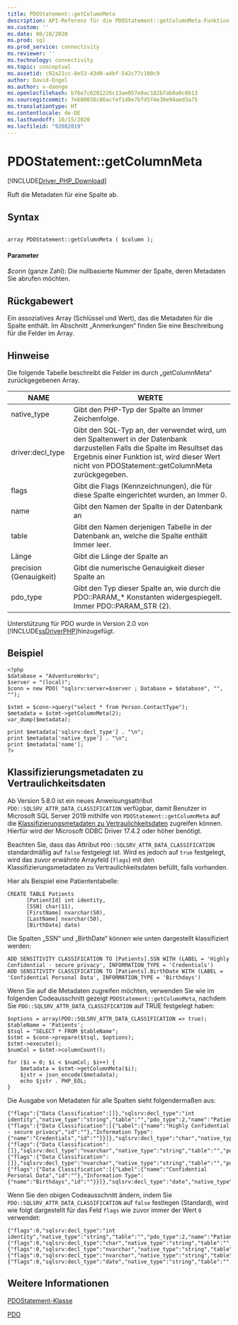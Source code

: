 ```yaml
---
title: PDOStatement::getColumnMeta
description: API-Referenz für die PDOStatement::getColumnMeta-Funktion im Microsoft PDO_SQLSRV-Treiber für PHP für SQL Server.
ms.custom: ''
ms.date: 08/10/2020
ms.prod: sql
ms.prod_service: connectivity
ms.reviewer: ''
ms.technology: connectivity
ms.topic: conceptual
ms.assetid: c92a21cc-8e53-43d0-a4bf-542c77c100c9
author: David-Engel
ms.author: v-daenge
ms.openlocfilehash: b76e7c6201226c13ae057e8ac182b7ab0a9c6b13
ms.sourcegitcommit: 7eb80038c86acfef1d8e7bfd5f4e30e94aed3a75
ms.translationtype: HT
ms.contentlocale: de-DE
ms.lasthandoff: 10/15/2020
ms.locfileid: "92082019"
---
```

# <a name="pdostatementgetcolumnmeta"></a>PDOStatement::getColumnMeta
[!INCLUDE[Driver_PHP_Download](../../includes/driver_php_download.md)]

Ruft die Metadaten für eine Spalte ab.  
  
## <a name="syntax"></a>Syntax  
  
```  
  
array PDOStatement::getColumnMeta ( $column );  
```  
  
#### <a name="parameters"></a>Parameter  
*$conn* (ganze Zahl): Die nullbasierte Nummer der Spalte, deren Metadaten Sie abrufen möchten.  
  
## <a name="return-value"></a>Rückgabewert  
Ein assoziatives Array (Schlüssel und Wert), das die Metadaten für die Spalte enthält. Im Abschnitt „Anmerkungen“ finden Sie eine Beschreibung für die Felder im Array.  
  
## <a name="remarks"></a>Hinweise  
Die folgende Tabelle beschreibt die Felder im durch „getColumnMeta“ zurückgegebenen Array.  
  
|NAME|WERTE|  
|--------|----------|  
|native_type|Gibt den PHP-Typ der Spalte an Immer Zeichenfolge.|  
|driver:decl_type|Gibt den SQL-Typ an, der verwendet wird, um den Spaltenwert in der Datenbank darzustellen Falls die Spalte im Resultset das Ergebnis einer Funktion ist, wird dieser Wert nicht von PDOStatement::getColumnMeta zurückgegeben.|  
|flags|Gibt die Flags (Kennzeichnungen), die für diese Spalte eingerichtet wurden, an Immer 0.|  
|name|Gibt den Namen der Spalte in der Datenbank an|  
|table|Gibt den Namen derjenigen Tabelle in der Datenbank an, welche die Spalte enthält Immer leer.|  
|Länge|Gibt die Länge der Spalte an|  
|precision (Genauigkeit)|Gibt die numerische Genauigkeit dieser Spalte an|  
|pdo_type|Gibt den Typ dieser Spalte an, wie durch die PDO::PARAM_* Konstanten widergespiegelt. Immer PDO::PARAM_STR (2).|  
  
Unterstützung für PDO wurde in Version 2.0 von [!INCLUDE[ssDriverPHP](../../includes/ssdriverphp_md.md)]hinzugefügt.  
  
## <a name="example"></a>Beispiel  
  
```  
<?php  
$database = "AdventureWorks";  
$server = "(local)";  
$conn = new PDO( "sqlsrv:server=$server ; Database = $database", "", "");  
  
$stmt = $conn->query("select * from Person.ContactType");  
$metadata = $stmt->getColumnMeta(2);  
var_dump($metadata);  
  
print $metadata['sqlsrv:decl_type'] . "\n";  
print $metadata['native_type'] . "\n";  
print $metadata['name'];  
?>  
```  
  
## <a name="sensitivity-data-classification-metadata"></a>Klassifizierungsmetadaten zu Vertraulichkeitsdaten

Ab Version 5.8.0 ist ein neues Anweisungsattribut `PDO::SQLSRV_ATTR_DATA_CLASSIFICATION` verfügbar, damit Benutzer in Microsoft SQL Server 2019 mithilfe von `PDOStatement::getColumnMeta` auf die [Klassifizierungsmetadaten zu Vertraulichkeitsdaten](../../relational-databases/security/sql-data-discovery-and-classification.md?tabs=t-sql#subheading-4) zugreifen können. Hierfür wird der Microsoft ODBC Driver 17.4.2 oder höher benötigt.

Beachten Sie, dass das Attribut `PDO::SQLSRV_ATTR_DATA_CLASSIFICATION` standardmäßig auf `false` festgelegt ist. Wird es jedoch auf `true` festgelegt, wird das zuvor erwähnte Arrayfeld (`flags`) mit den Klassifizierungsmetadaten zu Vertraulichkeitsdaten befüllt, falls vorhanden. 

Hier als Beispiel eine Patiententabelle:

```
CREATE TABLE Patients 
      [PatientId] int identity,
      [SSN] char(11),
      [FirstName] nvarchar(50),
      [LastName] nvarchar(50),
      [BirthDate] date)
```

Die Spalten „SSN“ und „BirthDate“ können wie unten dargestellt klassifiziert werden:

```
ADD SENSITIVITY CLASSIFICATION TO [Patients].SSN WITH (LABEL = 'Highly Confidential - secure privacy', INFORMATION_TYPE = 'Credentials')
ADD SENSITIVITY CLASSIFICATION TO [Patients].BirthDate WITH (LABEL = 'Confidential Personal Data', INFORMATION_TYPE = 'Birthdays')
```

Wenn Sie auf die Metadaten zugreifen möchten, verwenden Sie wie im folgenden Codeausschnitt gezeigt `PDOStatement::getColumnMeta`, nachdem Sie `PDO::SQLSRV_ATTR_DATA_CLASSIFICATION` auf TRUE festgelegt haben:

```
$options = array(PDO::SQLSRV_ATTR_DATA_CLASSIFICATION => true);
$tableName = 'Patients';
$tsql = "SELECT * FROM $tableName";
$stmt = $conn->prepare($tsql, $options);
$stmt->execute();
$numCol = $stmt->columnCount();

for ($i = 0; $i < $numCol; $i++) {
    $metadata = $stmt->getColumnMeta($i);
    $jstr = json_encode($metadata);
    echo $jstr . PHP_EOL;
}
```

Die Ausgabe von Metadaten für alle Spalten sieht folgendermaßen aus:

```
{"flags":{"Data Classification":[]},"sqlsrv:decl_type":"int identity","native_type":"string","table":"","pdo_type":2,"name":"PatientId","len":10,"precision":0}
{"flags":{"Data Classification":[{"Label":{"name":"Highly Confidential - secure privacy","id":""},"Information Type":{"name":"Credentials","id":""}}]},"sqlsrv:decl_type":"char","native_type":"string","table":"","pdo_type":2,"name":"SSN","len":11,"precision":0}
{"flags":{"Data Classification":[]},"sqlsrv:decl_type":"nvarchar","native_type":"string","table":"","pdo_type":2,"name":"FirstName","len":50,"precision":0}
{"flags":{"Data Classification":[]},"sqlsrv:decl_type":"nvarchar","native_type":"string","table":"","pdo_type":2,"name":"LastName","len":50,"precision":0}
{"flags":{"Data Classification":[{"Label":{"name":"Confidential Personal Data","id":""},"Information Type":{"name":"Birthdays","id":""}}]},"sqlsrv:decl_type":"date","native_type":"string","table":"","pdo_type":2,"name":"BirthDate","len":10,"precision":0}
```

Wenn Sie den obigen Codeausschnitt ändern, indem Sie `PDO::SQLSRV_ATTR_DATA_CLASSIFICATION` auf `false` festlegen (Standard), wird wie folgt dargestellt für das Feld `flags` wie zuvor immer der Wert `0` verwendet:

```
{"flags":0,"sqlsrv:decl_type":"int identity","native_type":"string","table":"","pdo_type":2,"name":"PatientId","len":10,"precision":0}
{"flags":0,"sqlsrv:decl_type":"char","native_type":"string","table":"","pdo_type":2,"name":"SSN","len":11,"precision":0}
{"flags":0,"sqlsrv:decl_type":"nvarchar","native_type":"string","table":"","pdo_type":2,"name":"FirstName","len":50,"precision":0}
{"flags":0,"sqlsrv:decl_type":"nvarchar","native_type":"string","table":"","pdo_type":2,"name":"LastName","len":50,"precision":0}
{"flags":0,"sqlsrv:decl_type":"date","native_type":"string","table":"","pdo_type":2,"name":"BirthDate","len":10,"precision":0}
```

      
## <a name="see-also"></a>Weitere Informationen  
[PDOStatement-Klasse](../../connect/php/pdostatement-class.md)

[PDO](https://php.net/manual/book.pdo.php)  
